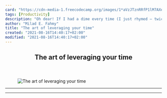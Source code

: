 ```yaml
---
card: "https://cdn-media-1.freecodecamp.org/images/1*aVzJTznRRfP1lM7AXe9yLw.jpeg"
tags: [Productivity]
description: "Oh dear! If I had a dime every time (I just rhymed — twice!) "
author: "Milad E. Fahmy"
title: "The art of leveraging your time"
created: "2021-08-16T14:40:17+02:00"
modified: "2021-08-16T14:40:17+02:00"
---
```

<div class="site-wrapper">
<main id="site-main" class="site-main outer">
<div class="inner">
<article class="post-full post tag-productivity tag-time-management tag-technology tag-life-lessons tag-self-improvement ">
<header class="post-full-header">
<h1 class="post-full-title">The art of leveraging your time</h1>
</header>
<figure class="post-full-image">
<picture>
<source media="(max-width: 700px)" sizes="1px" srcset="data:image/gif;base64,R0lGODlhAQABAIAAAAAAAP///yH5BAEAAAAALAAAAAABAAEAAAIBRAA7 1w">
<source media="(min-width: 701px)" sizes="(max-width: 800px) 400px,
(max-width: 1170px) 700px,
1400px" srcset="https://cdn-media-1.freecodecamp.org/images/1*aVzJTznRRfP1lM7AXe9yLw.jpeg 300w,
https://cdn-media-1.freecodecamp.org/images/1*aVzJTznRRfP1lM7AXe9yLw.jpeg 600w,
https://cdn-media-1.freecodecamp.org/images/1*aVzJTznRRfP1lM7AXe9yLw.jpeg 1000w,
https://cdn-media-1.freecodecamp.org/images/1*aVzJTznRRfP1lM7AXe9yLw.jpeg 2000w">
<img onerror="this.style.display='none'" src="https://cdn-media-1.freecodecamp.org/images/1*aVzJTznRRfP1lM7AXe9yLw.jpeg" alt="The art of leveraging your time">
</picture>
</figure>
<section class="post-full-content">
<div class="post-content">
</div>
<hr>
<hr>
</section>
</article>
</div>
</main>
</div>
<!-- Google Tag Manager (noscript) -->
<!-- End Google Tag Manager (noscript) -->
